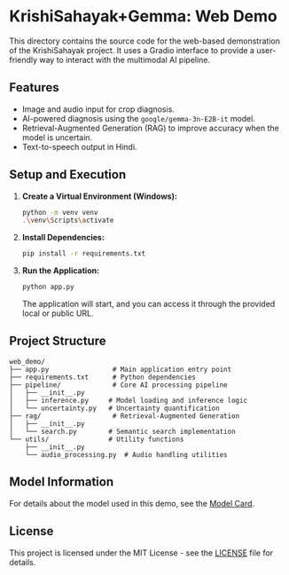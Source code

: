 # KrishiSahayak+Gemma: Web Demo

This directory contains the source code for the web-based demonstration of the KrishiSahayak project. It uses a Gradio interface to provide a user-friendly way to interact with the multimodal AI pipeline.

## Features
- Image and audio input for crop diagnosis.
- AI-powered diagnosis using the `google/gemma-3n-E2B-it` model.
- Retrieval-Augmented Generation (RAG) to improve accuracy when the model is uncertain.
- Text-to-speech output in Hindi.

## Setup and Execution

1. **Create a Virtual Environment (Windows):**
   ```bash
   python -m venv venv
   .\venv\Scripts\activate
   ```

2. **Install Dependencies:**
   ```bash
   pip install -r requirements.txt
   ```

3. **Run the Application:**
   ```bash
   python app.py
   ```
   The application will start, and you can access it through the provided local or public URL.

## Project Structure

```
web_demo/
├── app.py                # Main application entry point
├── requirements.txt      # Python dependencies
├── pipeline/             # Core AI processing pipeline
│   ├── __init__.py
│   ├── inference.py     # Model loading and inference logic
│   └── uncertainty.py   # Uncertainty quantification
├── rag/                  # Retrieval-Augmented Generation
│   ├── __init__.py
│   └── search.py        # Semantic search implementation
└── utils/               # Utility functions
    ├── __init__.py
    └── audio_processing.py  # Audio handling utilities
```

## Model Information
For details about the model used in this demo, see the [Model Card](../docs/model_card.md).

## License
This project is licensed under the MIT License - see the [LICENSE](../LICENSE) file for details.
